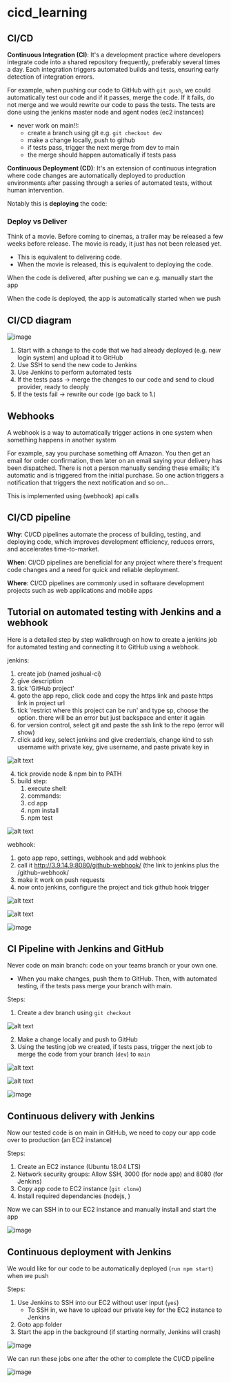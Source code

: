 # cicd_learning

## CI/CD

**Continuous Integration (CI)**: It's a development practice where developers integrate code into a shared repository frequently, preferably several times a day. Each integration triggers automated builds and tests, ensuring early detection of integration errors.

For example, when pushing our code to GitHub with `git push`, we could automatically test our code and if it passes, merge the code. If it fails, do not merge and we would rewrite our code to pass the tests. The tests are done using the jenkins master node and agent nodes (ec2 instances)

- never work on main!!:
  - create a branch using git e.g. `git checkout dev`
  - make a change locally, push to github
  - if tests pass, trigger the next merge from dev to main
  - the merge should happen automatically if tests pass

**Continuous Deployment (CD)**: It's an extension of continuous integration where code changes are automatically deployed to production environments after passing through a series of automated tests, without human intervention.

Notably this is **deploying** the code:

### Deploy vs Deliver

Think of a movie. Before coming to cinemas, a trailer may be released a few weeks before release. The movie is ready, it just has not been released yet.
- This is equivalent to delivering code. 
- When the movie is released, this is equivalent to deploying the code. 

When the code is delivered, after pushing we can e.g. manually start the app

When the code is deployed, the app is automatically started when we push 

## CI/CD diagram

![image](images/Capture4.png)

1. Start with a change to the code that we had already deployed (e.g. new login system) and upload it to GitHub
2. Use SSH to send the new code to Jenkins
3. Use Jenkins to perform automated tests
4. If the tests pass -> merge the changes to our code and send to cloud provider, ready to deoply
5. If the tests fail -> rewrite our code (go back to 1.)

## Webhooks

A webhook is a way to automatically trigger actions in one system when something happens in another system

For example, say you purchase something off Amazon. You then get an email for order confirmation, then later on an email saying your delivery has been dispatched. There is not a person manually sending these emails; it's automatic and is triggered from the initial purchase. So one action triggers a notification that triggers the next notification and so on...

This is implemented using (webhook) api calls

## CI/CD pipeline

**Why**: CI/CD pipelines automate the process of building, testing, and deploying code, which improves development efficiency, reduces errors, and accelerates time-to-market. 

**When**: CI/CD pipelines are beneficial for any project where there's frequent code changes and a need for quick and reliable deployment.

**Where**: CI/CD pipelines are commonly used in software development projects such as web applications and mobile apps

## Tutorial on automated testing with Jenkins and a webhook

Here is a detailed step by step walkthrough on how to create a jenkins job for automated testing and connecting it to GitHub using a webhook.

jenkins:

1. create job (named joshual-ci)
2. give description
3. tick 'GitHub project'
4. goto the app repo, click code and copy the https link and
paste https link in project url
1. tick 'restrict where this project can be run' and type sp, choose the option. there will be an error but just backspace and enter it again
2. for version control, select git and paste the ssh link to the repo (error will show)
3. click add key, select jenkins and give credentials, change kind to ssh username with private key, give username, and paste private key in

![alt text](image-2.png)

4. tick provide node & npm bin to PATH
5. build step: 
   1.  execute shell: 
   2.  commands:
   3.  cd app
   4.  npm install
   5.  npm test

![alt text](image.png)

webhook:
1. goto app repo, settings, webhook and add webhook
2. call it http://3.9.14.9:8080/github-webhook/ (the link to jenkins plus the /github-webhook/
3. make it work on push requests
4. now onto jenkins, configure the project and tick github hook trigger

![alt text](image-3.png)

![alt text](image-1.png)

![image](images/2024_05_09_0kl_Kleki.png)

## CI Pipeline with Jenkins and GitHub

Never code on main branch: code on your teams branch or your own one.
- When you make changes, push them to GitHub. Then, with automated testing, if the tests pass merge your branch with main. 

Steps:
1. Create a dev branch using `git checkout`

![alt text](image-4.png)

2. Make a change locally and push to GitHub
3. Using the testing job we created, if tests pass, trigger the next job to merge the code from your branch (`dev`) to `main`

![alt text](image-5.png)

![alt text](image-6.png)

![image](images/2024_05_09_0ko_Kleki.png)


## Continuous delivery with Jenkins

Now our tested code is on main in GitHub, we need to copy our app code over to production (an EC2 instance)

Steps:
1. Create an EC2 instance (Ubuntu 18.04 LTS)
2. Network security groups: Allow SSH, 3000 (for node app) and 8080 (for Jenkins)
3. Copy app code to EC2 instance (`git clone`)
4. Install required dependancies (nodejs, )

Now we can SSH in to our EC2 instance and manually install and start the app

![image](images/2024_05_09_0ks_Kleki.png)


## Continuous deployment with Jenkins

We would like for our code to be automatically deployed (`run npm start`) when we push

Steps:
1. Use Jenkins to SSH into our EC2 without user input (`yes`)
   - To SSH in, we have to upload our private key for the EC2 instance to Jenkins
2. Goto app folder
3. Start the app in the background (if starting normally, Jenkins will crash)

![image](images/2024_05_09_0kv_Kleki.png)

We can run these jobs one after the other to complete the CI/CD pipeline

![image](images/test_merge_0.png)



